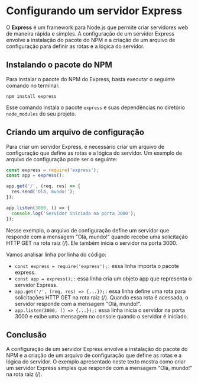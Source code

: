 # Configurando um servidor Express

O **Express** é um framework para Node.js que permite criar servidores web de maneira rápida e simples. A configuração de um servidor Express envolve a instalação do pacote do NPM e a criação de um arquivo de configuração para definir as rotas e a lógica do servidor.

## Instalando o pacote do NPM

Para instalar o pacote do NPM do Express, basta executar o seguinte comando no terminal:

~~~bach
npm install express
~~~
Esse comando instala o pacote `express` e suas dependências no diretório `node_modules` do seu projeto.

## Criando um arquivo de configuração

Para criar um servidor Express, é necessário criar um arquivo de configuração que define as rotas e a lógica do servidor. Um exemplo de arquivo de configuração pode ser o seguinte:

~~~javaScript
const express = require('express');
const app = express();

app.get('/', (req, res) => {
  res.send('Olá, mundo!');
});

app.listen(3000, () => {
  console.log('Servidor iniciado na porta 3000');
});
~~~

Nesse exemplo, o arquivo de configuração define um servidor que responde com a mensagem "Olá, mundo!" quando recebe uma solicitação HTTP GET na rota raiz (/). Ele também inicia o servidor na porta 3000.

Vamos analisar linha por linha do código:

- `const express = require('express');:` essa linha importa o pacote express.
- `const app = express();:` essa linha cria um objeto app que representa o servidor Express.
- `app.get('/', (req, res) => {...});:` essa linha define uma rota para solicitações HTTP GET na rota raiz (/). Quando essa rota é acessada, o servidor responde com a mensagem "Olá, mundo!".
- `app.listen(3000, () => {...});:` essa linha inicia o servidor na porta 3000 e exibe uma mensagem no console quando o servidor é iniciado.

## Conclusão

A configuração de um servidor Express envolve a instalação do pacote do NPM e a criação de um arquivo de configuração que define as rotas e a lógica do servidor. O exemplo apresentado neste texto mostra como criar um servidor Express simples que responde com a mensagem "Olá, mundo!" na rota raiz (/).
